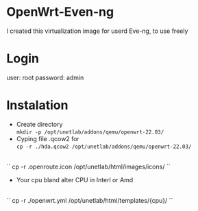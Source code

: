 # OpenWrt-Even-ng
I created this virtualization image for userd Eve-ng, to use freely
# Login
user: root
password: admin
# Instalation
* Create directory </br>
``
 mkdir -p /opt/unetlab/addons/qemu/openwrt-22.03/
``
* Cyping file .qcow2 for </br>
``
 cp -r ./hda.qcow2 /opt/unetlab/addons/qemu/openwrt-22.03/
 ``
 </br>
 ``
 cp -r .openroute.icon /opt/unetlab/html/images/icons/
``

* Your cpu bland alter CPU in Interl or Amd 
</br>
 ``
 cp -r ./openwrt.yml /opt/unetlab/html/templates/{cpu}/
 ``
